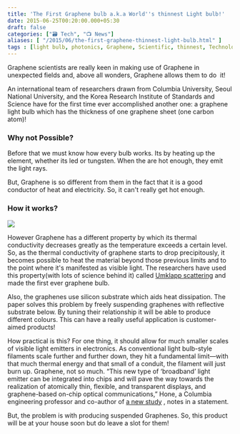 ```yaml
---
title: 'The First Graphene bulb a.k.a World''s thinnest Light bulb!'
date: 2015-06-25T00:20:00.000+05:30
draft: false
categories: ["🗃️ Tech", "📺 News"]
aliases: [ "/2015/06/the-first-graphene-thinnest-light-bulb.html" ]
tags : [light bulb, photonics, Graphene, Scientific, thinnest, Technology]
---
```


  
Graphene scientists are really keen in making use of Graphene in unexpected fields and, above all wonders, Graphene allows them to do  it!  
  
An international team of researchers drawn from Columbia University, Seoul National University, and the Korea Research Institute of Standards and Science have for the first time ever accomplished another one: a graphene light bulb which has the thickness of one graphene sheet (one carbon atom)!  

### Why not Possible?

Before that we must know how every bulb works. Its by heating up the element, whether its led or tungsten. When the are hot enough, they emit the light rays.

  
But, Graphene is so different from them in the fact that it is a good conductor of heat and electricity. So, it can't really get hot enough.

### How it works?

[![](https://motherboard-images.vice.com/content-images/contentimage/22930/1434859666269281.jpg)](https://motherboard-images.vice.com/content-images/contentimage/22930/1434859666269281.jpg)

However Graphene has a different property by which its thermal conductivity decreases greatly as the temperature exceeds a certain level. So, as the thermal conductivity of graphene starts to drop precipitously, it becomes possible to heat the material beyond those previous limits and to the point where it's manifested as visible light. The researchers have used this property(with lots of science behind it) called [Umklapp scattering](httpss://en.wikipedia.org/wiki/Umklapp_scattering) and made the first ever graphene bulb.

  

Also, the graphenes use silicon substrate which aids heat dissipation. The paper solves this problem by freely suspending graphenes with reflective substrate below. By tuning their relationship it will be able to produce different colours. This can have a really useful application is customer-aimed products!

  

How practical is this? For one thing, it should allow for much smaller scales of visible light emitters in electronics. As conventional light bulb-style filaments scale further and further down, they hit a fundamental limit—with that much thermal energy and that small of a conduit, the filament will just burn up. Graphene, not so much. “This new type of ‘broadband’ light emitter can be integrated into chips and will pave the way towards the realization of atomically thin, flexible, and transparent displays, and graphene-based on-chip optical communications,” Hone, a Columbia engineering professor and co-author of [a new study](doi:10.1038/nnano.2015.118) , notes in a statement.

But, the problem is with producing suspended Graphenes. So, this product will be at your house soon but do leave a slot for them!